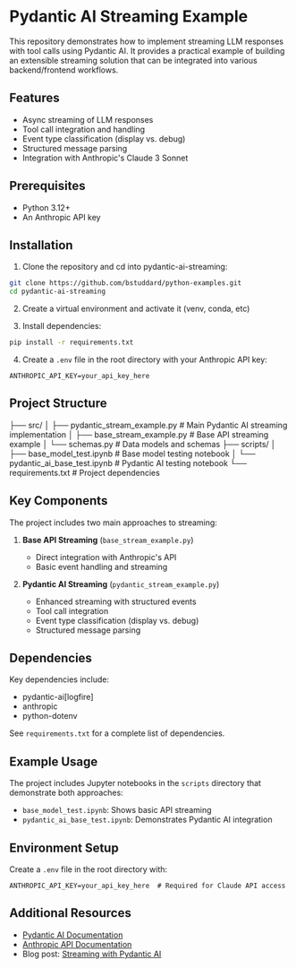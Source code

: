 # Pydantic AI Streaming Example

This repository demonstrates how to implement streaming LLM responses with tool calls using Pydantic AI. It provides a practical example of building an extensible streaming solution that can be integrated into various backend/frontend workflows.

## Features

- Async streaming of LLM responses
- Tool call integration and handling
- Event type classification (display vs. debug)
- Structured message parsing
- Integration with Anthropic's Claude 3 Sonnet

## Prerequisites

- Python 3.12+
- An Anthropic API key

## Installation

1. Clone the repository and cd into pydantic-ai-streaming:
```bash
git clone https://github.com/bstuddard/python-examples.git
cd pydantic-ai-streaming
```

2. Create a virtual environment and activate it (venv, conda, etc)

3. Install dependencies:
```bash
pip install -r requirements.txt
```

4. Create a `.env` file in the root directory with your Anthropic API key:
```env
ANTHROPIC_API_KEY=your_api_key_here
```

## Project Structure
├── src/
│ ├── pydantic_stream_example.py # Main Pydantic AI streaming implementation
│ ├── base_stream_example.py # Base API streaming example
│ └── schemas.py # Data models and schemas
├── scripts/
│ ├── base_model_test.ipynb # Base model testing notebook
│ └── pydantic_ai_base_test.ipynb # Pydantic AI testing notebook
└── requirements.txt # Project dependencies

## Key Components

The project includes two main approaches to streaming:

1. **Base API Streaming** (`base_stream_example.py`)
   - Direct integration with Anthropic's API
   - Basic event handling and streaming

2. **Pydantic AI Streaming** (`pydantic_stream_example.py`)
   - Enhanced streaming with structured events
   - Tool call integration
   - Event type classification (display vs. debug)
   - Structured message parsing

## Dependencies

Key dependencies include:
- pydantic-ai[logfire]
- anthropic
- python-dotenv

See `requirements.txt` for a complete list of dependencies.

## Example Usage

The project includes Jupyter notebooks in the `scripts` directory that demonstrate both approaches:

- `base_model_test.ipynb`: Shows basic API streaming
- `pydantic_ai_base_test.ipynb`: Demonstrates Pydantic AI integration

## Environment Setup

Create a `.env` file in the root directory with:

```env
ANTHROPIC_API_KEY=your_api_key_here  # Required for Claude API access
```

## Additional Resources

- [Pydantic AI Documentation](https://ai.pydantic.dev/)
- [Anthropic API Documentation](https://docs.anthropic.com/)
- Blog post: [Streaming with Pydantic AI](https://datastud.dev/posts/pydantic-ai-streaming)


